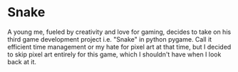 # Snake
A young me, fueled by creativity and love for gaming, decides to take on his third game development project i.e. "Snake" in python pygame. Call it efficient time management or my hate for pixel art at that time, but I decided to skip pixel art entirely for this game, which I shouldn't have when I look back at it.
